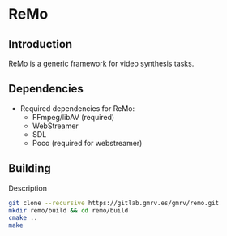 ReMo
=====================================================

## Introduction

ReMo is a generic framework for video synthesis tasks.

## Dependencies

* Required dependencies for ReMo:
    * FFmpeg/libAV (required)
    * WebStreamer
    * SDL
    * Poco (required for webstreamer)

## Building

Description

```bash
git clone --recursive https://gitlab.gmrv.es/gmrv/remo.git
mkdir remo/build && cd remo/build
cmake ..
make
```
